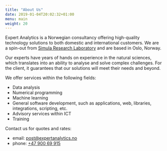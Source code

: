 ```yaml
---
title: "About Us"
date: 2019-01-04T20:02:32+01:00
menu: main
weight: 20
---
```


Expert Analytics is a Norwegian consultancy offering high-quality
technology solutions to both domestic and international customers. We
are a spin-out from [Simula Research
Laboratory](https://www.simula.no) and are based in Oslo, Norway.

Our experts have years of hands on experience in the natural sciences,
which translates into an ability to analyse and solve complex
challenges. For the client, it guarantees that our solutions will meet
their needs and beyond.

We offer services within the following fields:

- Data analysis
- Numerical programming
- Machine learning
- General software development, such as applications, web, libraries,
  integrations, scripting, etc.
- Advisory services within ICT
- Training

Contact us for quotes and rates:

- email: [post@expertanalytics.no](mailto:post@expertanalytics.no)
- phone: [+47 900 69 915](phone:+4790069915)
